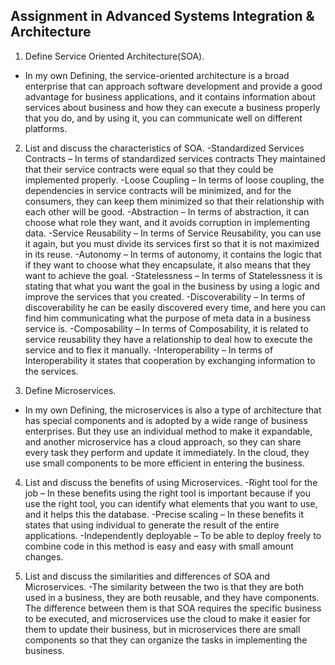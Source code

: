 ## Assignment in Advanced Systems Integration & Architecture
1. Define Service Oriented Architecture(SOA).
- In my own Defining, the service-oriented architecture is a broad enterprise that can approach software development and provide a good advantage for business applications, and it contains information about services about business and how they can execute a business properly that you do, and by using it, you can communicate well on different platforms.
2. List and discuss the characteristics of SOA.
-Standardized Services Contracts – In terms of standardized services contracts They maintained that their service contracts were equal so that they could be implemented properly.
-Loose Coupling – In terms of loose coupling, the dependencies in service contracts will be minimized, and for the consumers, they can keep them minimized so that their relationship with each other will be good.
-Abstraction – In terms of abstraction, it can choose what role they want, and it avoids corruption in implementing data.
-Service Reusability – In terms of Service Reusability, you can use it again, but you must divide its services first so that it is not maximized in its reuse.
-Autonomy – In terms of autonomy, it contains the logic that if they want to choose what they encapsulate, it also means that they want to achieve the goal.
-Statelessness – In terms of Statelessness it is stating that what you want the goal in the business by using a logic and improve the services that you created.
-Discoverability – In terms of discoverability he can be easily discovered every time, and here you can find him communicating what the purpose of meta data in a business service is.
-Composability – In terms of Composability, it is related to service reusability they have a relationship to deal how to execute the service and to flex it manually.
-Interoperability – In terms of Interoperability it states that cooperation by exchanging information to the services.

3. Define Microservices.
- In my own Defining, the microservices is also a type of architecture that has special components and is adopted by a wide range of business enterprises. But they use an individual method to make it expandable, and another microservice has a cloud approach, so they can share every task they perform and update it immediately. In the cloud, they use small components to be more efficient in entering the business.
4. List and discuss the benefits of using Microservices.
-Right tool for the job – In these benefits using the right tool is important because if you use the right tool, you can identify what elements that you want to use, and it helps this the database.
-Precise scaling – In these benefits it states that using individual to generate the result of the entire applications.
-Independently deployable – To be able to deploy freely to combine code in this method is easy and easy with small amount changes.

5. List and discuss the similarities and differences of SOA and Microservices.
-The similarity between the two is that they are both used in a business, they are both reusable, and they have components. The difference between them is that SOA requires the specific business to be executed, and microservices use the cloud to make it easier for them to update their business, but in microservices there are small components so that they can organize the tasks in implementing the business.

